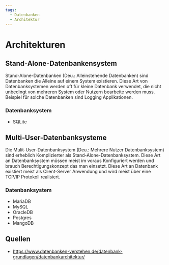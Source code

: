 ```yaml
---
tags:
  - Datenbanken
  - Architektur
---
```

# Architekturen
## Stand-Alone-Datenbankensystem
Stand-Alone-Datenbanken (Deu.: Alleinstehende Datenbanken) sind Datenbanken die Alleine auf einem System existieren. Diese Art von Datenbanksystemen werden oft für kleine Datenbank verwendet, die nicht unbedingt von mehreren System oder Nutzern bearbeite werden muss. Beispiel für solche Datenbanken sind Logging Applikationen. 

### Datenbanksystem
- SQLite

## Multi-User-Datenbanksysteme
Die Mulit-User-Datenbanksystem (Deu.: Mehrere Nutzer Datenbanksystem) sind erheblich Komplizierter als Stand-Alone-Datenbanksystem. Diese Art an Datenbanksystem müssen meist im voraus Konfiguriert werden und brauch Berechtigungskonzept das man einsetzt. 
Diese Art an Datenbank existiert meist als Client-Server Anwendung und wird meist über eine TCP/IP Protokoll realisiert.

### Datenbanksystem
- MariaDB
- MySQL
- OracleDB
- Postgres
- MangoDB



## Quellen
- https://www.datenbanken-verstehen.de/datenbank-grundlagen/datenbankarchitektur/
